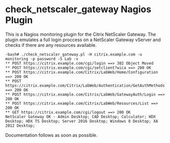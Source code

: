 # check_netscaler_gateway Nagios Plugin

This is a Nagios monitoring plugin for the Citrix NetScaler Gateway. The plugin emulates a full login proccess on a NetScaler Gateway vServer and checks if there are any resources available.

```
-bash# ./check_netscaler_gateway.pl -H citrix.example.com -u monitoring -p password -S Lab -v
** POST https://citrix.example.com/cgi/login ==> 302 Object Moved
** POST https://citrix.example.com/cgi/setclient?wica ==> 200 OK
** POST https://citrix.example.com/Citrix/LabWeb/Home/Configuration ==> 200 OK
** POST https://citrix.example.com/Citrix/LabWeb/Authentication/GetAuthMethods ==> 200 OK
** POST https://citrix.example.com/Citrix/LabWeb/GatewayAuth/Login ==> 200 OK
** POST https://citrix.example.com/Citrix/LabWeb/Resources/List ==> 200 OK
** GET https://citrix.example.com/cgi/logout ==> 200 OK
NetScaler Gateway OK - Admin Desktop; CAD Desktop; Calculator; HDX Desktop; HDX TS Desktop; Server 2016 Desktop; Windows 8 Desktop; XA 2012 Desktop;
```

Documentation follows as soon as possible.
